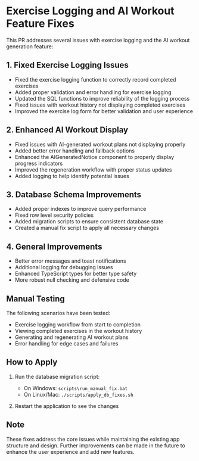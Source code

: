 # Exercise Logging and AI Workout Feature Fixes

This PR addresses several issues with exercise logging and the AI workout generation feature:

## 1. Fixed Exercise Logging Issues

- Fixed the exercise logging function to correctly record completed exercises
- Added proper validation and error handling for exercise logging
- Updated the SQL functions to improve reliability of the logging process
- Fixed issues with workout history not displaying completed exercises
- Improved the exercise log form for better validation and user experience

## 2. Enhanced AI Workout Display

- Fixed issues with AI-generated workout plans not displaying properly
- Added better error handling and fallback options
- Enhanced the AIGeneratedNotice component to properly display progress indicators
- Improved the regeneration workflow with proper status updates
- Added logging to help identify potential issues

## 3. Database Schema Improvements

- Added proper indexes to improve query performance
- Fixed row level security policies
- Added migration scripts to ensure consistent database state
- Created a manual fix script to apply all necessary changes

## 4. General Improvements

- Better error messages and toast notifications
- Additional logging for debugging issues
- Enhanced TypeScript types for better type safety
- More robust null checking and defensive code

## Manual Testing

The following scenarios have been tested:
- Exercise logging workflow from start to completion
- Viewing completed exercises in the workout history
- Generating and regenerating AI workout plans
- Error handling for edge cases and failures

## How to Apply

1. Run the database migration script:
   - On Windows: `scripts\run_manual_fix.bat`
   - On Linux/Mac: `./scripts/apply_db_fixes.sh`

2. Restart the application to see the changes

## Note

These fixes address the core issues while maintaining the existing app structure and design. Further improvements can be made in the future to enhance the user experience and add new features.
